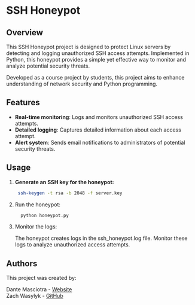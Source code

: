 # SSH Honeypot

## Overview

This SSH Honeypot project is designed to protect Linux servers by detecting and logging unauthorized SSH access attempts. Implemented in Python, this honeypot provides a simple yet effective way to monitor and analyze potential security threats.

Developed as a course project by students, this project aims to enhance understanding of network security and Python programming.

## Features

- **Real-time monitoring**: Logs and monitors unauthorized SSH access attempts.
- **Detailed logging**: Captures detailed information about each access attempt.
- **Alert system**: Sends email notifications to administrators of potential security threats.

## Usage

1. **Generate an SSH key for the honeypot:**

   ```bash
    ssh-keygen -t rsa -b 2048 -f server.key
   ```

2. Run the honeypot:

   ```bash
     python honeypot.py
   ```

3. Monitor the logs:
   
     The honeypot creates logs in the ssh_honeypot.log file. Monitor these logs to analyze unauthorized access attempts.

## Authors

This project was created by:  

Dante Masciotra - [Website](https://dante-masciotra.github.io/)  
Zach Wasylyk - [GitHub](https://github.com/WasyMotto)  
